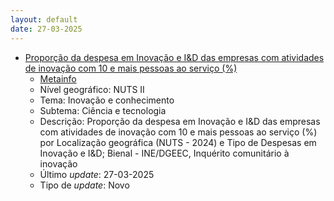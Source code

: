 ```yaml
---
layout: default
date: 27-03-2025
---
```

* [Proporção da despesa em Inovação e I&D das empresas com atividades de inovação com 10 e mais pessoas ao serviço (%)](https://www.ine.pt/xportal/xmain?xpid=INE&xpgid=ine_indicadores&indOcorrCod=0014398&contexto=bd&selTab=tab2)
  * [Metainfo](https://www.ine.pt/bddXplorer/htdocs/minfo.jsp?var_cd=0014398&lingua=PT)
  * Nível geográfico: NUTS II
  * Tema: Inovação e conhecimento
  * Subtema: Ciência e tecnologia
  * Descrição: Proporção da despesa em Inovação e I&D das empresas com atividades de inovação com 10 e mais pessoas ao serviço (%) por Localização geográfica (NUTS - 2024) e Tipo de Despesas em Inovação e I&D; Bienal - INE/DGEEC, Inquérito comunitário à inovação
  * Último _update_: 27-03-2025
  * Tipo de _update_: Novo

